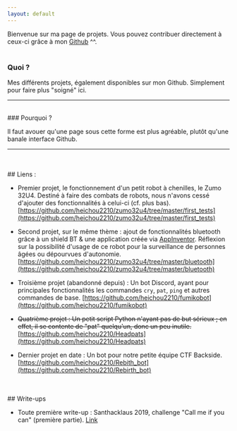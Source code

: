 ```yaml
---
layout: default
---
```


Bienvenue sur ma page de projets. Vous pouvez contribuer directement à ceux-ci grâce à mon [Github](https://github.com/heichou2210) ^^.
<br/>
<br/>
### Quoi ?

Mes différents projets, également disponibles sur mon Github. Simplement pour faire plus "soigné" ici.

*  *  *
<br/>
### Pourquoi ?

Il faut avouer qu'une page sous cette forme est plus agréable, plutôt qu'une banale interface Github.

* * *
<br/>
<br/>
## Liens :

- Premier projet, le fonctionnement d'un petit robot à chenilles, le Zumo 32U4.
Destiné à faire des combats de robots, nous n'avons cessé d'ajouter des fonctionnalités à celui-ci (cf. plus bas).
[https://github.com/heichou2210/zumo32u4/tree/master/first_tests](https://github.com/heichou2210/zumo32u4/tree/master/first_tests)

- Second projet, sur le même thème : ajout de fonctionnalités bluetooth grâce à un shield BT & une application créée via [AppInventor](https://appinventor.mit.edu). Réflexion sur la possibilité d'usage de ce robot pour la surveillance de personnes âgées ou dépourvues d'autonomie.
[https://github.com/heichou2210/zumo32u4/tree/master/bluetooth](https://github.com/heichou2210/zumo32u4/tree/master/bluetooth)

- Troisième projet (abandonné depuis) : Un bot Discord, ayant pour principales fonctionnalités les commandes `cry`, `pat`, `ping` et autres commandes de base.
[https://github.com/heichou2210/fumikobot](https://github.com/heichou2210/fumikobot)

- ~~Quatrième projet : Un petit script Python n'ayant pas de but sérieux ; en effet, il se contente de "pat" quelqu'un, donc un peu inutile.~~
[https://github.com/heichou2210/Headpats](https://github.com/heichou2210/Headpats)

- Dernier projet en date : Un bot pour notre petite équipe CTF Backside.
[https://github.com/heichou2210/Rebith_bot](https://github.com/heichou2210/Rebirth_bot)

<br/>
<br/>
## Write-ups

- Toute première write-up : Santhacklaus 2019, challenge "Call me if you can" (première partie). <a href="/ctf/Santhacklaus/CMIYC.md">Link</a><br/>
<br/>
<br/>
<br/>
